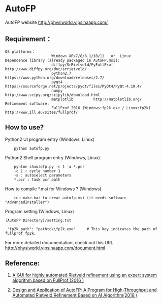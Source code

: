 # AutoFP

AutoFP website <http://physiworld.vipsinaapp.com/>

## Requirement：
	OS platforms：
                         Windows XP/7/8/8.1/10/11	or  Linux
	Dependence library (already packaged in AutoFP.msi):
			 			 diffpy/SrRietveld/PyFullProf     http://www.diffpy.org/doc/srrietveld/
                         python2.7			https://www.python.org/download/releases/2.7/
                         pyqt4 	            https://sourceforge.net/projects/pyqt/files/PyQt4/PyQt-4.10.4/
                         numpy              http://www.scipy.org/scipylib/download.html
                         matplotlib         http://matplotlib.org/
	Refinement software: 
                         FullProf 2016 (Windows:fp2k.exe / Linux:fp2k) 		     http://www.ill.eu/sites/fullprof/

## How to use?
Python2 UI program entry (Windows, Linux)

		python autofp.py

Python2 Shell program entry (Windows, Linux)

		pyhton shautofp.py -c 1 -a *.pcr
		-c 1 : cycle number 1
		-a : autoselect parameters
		*.pcr : task pcr path


How to compile *.msi for Windows ? (Windows)

		run make.bat to creat autofp.msi (it needs software "AdvancedInstaller")

Program setting (Windows, Linux)

	(AutoFP Directory)/setting.txt

	 "fp2k_path": "pathto\\fp2k.exe"	 # This key indicates the path of fullprof fp2k.

For more detailed documentation, check out this URL <http://physiworld.vipsinaapp.com/document.html>

## Reference:
1. [A GUI for highly automated Rietveld refinement using an expert system algorithm based on FullProf (2016 )](http://webfile.sinacloud.net/autofp/kc5011.pdf)

2. [Design and Application of AutoFP: A Program for High-Throughput and Automated Rietveld Refinement Based on AI Algorithm(2016 )](http://webfile.sinacloud.net/autofp/autofp.pdf)